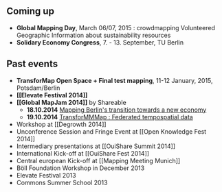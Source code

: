 ## Coming up

* **Global Mapping Day**, March 06/07, 2015 : crowdmapping Volunteered Geographic Information  about sustainability resources
* **Solidary Economy Congress**, 7. - 13. September, TU Berlin

## Past events

* **TransforMap Open Space + Final test mapping**, 11-12 January, 2015, Potsdam/Berlin 
* **[[Elevate Festival 2014]]**
* **[[Global MapJam 2014]]** by Shareable
    * **18.10.2014** [Mapping Berlin's transition towards a new economy](http://attending.io/events/berlin-map-jam-mapping-the-alternatives)
    * **19.10.2014** [TransforMMMap : Federated tempospatial data](http://attending.io/events/transformmmap-federated-tempospatial-data)
* Workshop at [[Degrowth 2014]]
* Unconference Session and Fringe Event at [[Open Knowledge Fest 2014]]
* Intermediary presentations at [[OuiShare Summit 2014]]
* International Kick-off at [[OuiShare Fest 2014]]
* Central european Kick-off at [[Mapping Meeting Munich]]
* Böll Foundation Workshop in December 2013
* Elevate Festival 2013
* Commons Summer School 2013